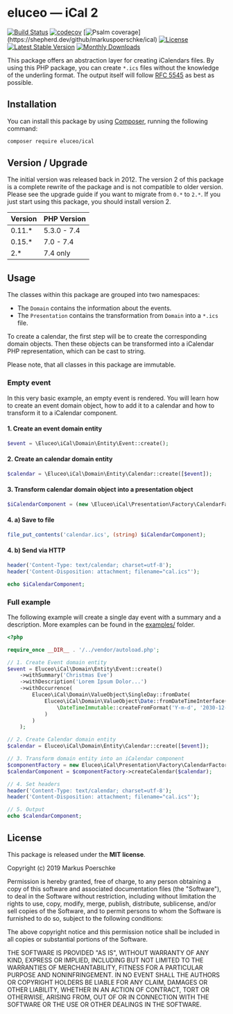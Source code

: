 # eluceo — iCal 2

[![Build Status](https://travis-ci.org/markuspoerschke/iCal.svg?branch=2.x)](https://travis-ci.org/markuspoerschke/iCal)
[![codecov](https://codecov.io/gh/markuspoerschke/iCal/branch/2.x/graph/badge.svg)](https://codecov.io/gh/markuspoerschke/iCal)
[![Psalm coverage](https://shepherd.dev/github/markuspoerschke/ical/coverage.svg?)](https://shepherd.dev/github/markuspoerschke/ical)
[![License](https://poser.pugx.org/eluceo/ical/license)](https://packagist.org/packages/eluceo/ical)
[![Latest Stable Version](https://poser.pugx.org/eluceo/ical/v/stable)](https://packagist.org/packages/eluceo/ical)
[![Monthly Downloads](https://poser.pugx.org/eluceo/ical/d/monthly)](https://packagist.org/packages/eluceo/ical) 

This package offers an abstraction layer for creating iCalendars files.
By using this PHP package, you can create `*.ics` files without the knowledge of the underling format.
The output itself will follow [RFC 5545](https://www.ietf.org/rfc/rfc5545.html) as best as possible.

## Installation

You can install this package by using [Composer](http://getcomposer.org), running the following command:

```sh
composer require eluceo/ical
```

## Version / Upgrade

The initial version was released back in 2012.
The version 2 of this package is a complete rewrite of the package and is not compatible to older version.
Please see the upgrade guide if you want to migrate from `0.*` to `2.*`.
If you just start using this package, you should install version 2.

Version | PHP Version
------- | -----------
0.11.*  | 5.3.0 - 7.4
0.15.*  | 7.0 - 7.4
2.*     | 7.4 only

## Usage

The classes within this package are grouped into two namespaces:

* The `Domain` contains the information about the events.
* The `Presentation` contains the transformation from `Domain` into a `*.ics` file.

To create a calendar, the first step will be to create the corresponding domain objects.
Then these objects can be transformed into a iCalendar PHP representation, which can be cast to string.

Please note, that all classes in this package are immutable.

### Empty event

In this very basic example, an empty event is rendered.
You will learn how to create an event domain object, how to add it to a calendar and how to transform it to a iCalendar component.

#### 1. Create an event domain entity

```PHP
$event = \Eluceo\iCal\Domain\Entity\Event::create();
```

#### 2. Create an calendar domain entity

```PHP
$calendar = \Eluceo\iCal\Domain\Entity\Calendar::create([$event]);
```

#### 3. Transform calendar domain object into a presentation object

```PHP
$iCalendarComponent = (new \Eluceo\iCal\Presentation\Factory\CalendarFactory())->createCalendar($calendar);
```

#### 4. a) Save to file

```PHP
file_put_contents('calendar.ics', (string) $iCalendarComponent);
```

#### 4. b) Send via HTTP

```PHP
header('Content-Type: text/calendar; charset=utf-8');
header('Content-Disposition: attachment; filename="cal.ics"');

echo $iCalendarComponent;
```

### Full example

The following example will create a single day event with a summary and a description.
More examples can be found in the [examples/](examples) folder.

```php
<?php

require_once __DIR__ . '/../vendor/autoload.php';

// 1. Create Event domain entity
$event = Eluceo\iCal\Domain\Entity\Event::create()
    ->withSummary('Christmas Eve')
    ->withDescription('Lorem Ipsum Dolor...')
    ->withOccurrence(
        Eluceo\iCal\Domain\ValueObject\SingleDay::fromDate(
            Eluceo\iCal\Domain\ValueObject\Date::fromDateTimeInterface(
                \DateTimeImmutable::createFromFormat('Y-m-d', '2030-12-24')
            )
        )
    );

// 2. Create Calendar domain entity
$calendar = Eluceo\iCal\Domain\Entity\Calendar::create([$event]);

// 3. Transform domain entity into an iCalendar component
$componentFactory = new Eluceo\iCal\Presentation\Factory\CalendarFactory();
$calendarComponent = $componentFactory->createCalendar($calendar);

// 4. Set headers
header('Content-Type: text/calendar; charset=utf-8');
header('Content-Disposition: attachment; filename="cal.ics"');

// 5. Output
echo $calendarComponent;
```

## License

This package is released under the __MIT license__.

Copyright (c) 2019 Markus Poerschke

Permission is hereby granted, free of charge, to any person obtaining a copy
of this software and associated documentation files (the "Software"), to deal
in the Software without restriction, including without limitation the rights
to use, copy, modify, merge, publish, distribute, sublicense, and/or sell
copies of the Software, and to permit persons to whom the Software is furnished
to do so, subject to the following conditions:

The above copyright notice and this permission notice shall be included in all
copies or substantial portions of the Software.

THE SOFTWARE IS PROVIDED "AS IS", WITHOUT WARRANTY OF ANY KIND, EXPRESS OR
IMPLIED, INCLUDING BUT NOT LIMITED TO THE WARRANTIES OF MERCHANTABILITY,
FITNESS FOR A PARTICULAR PURPOSE AND NONINFRINGEMENT. IN NO EVENT SHALL THE
AUTHORS OR COPYRIGHT HOLDERS BE LIABLE FOR ANY CLAIM, DAMAGES OR OTHER
LIABILITY, WHETHER IN AN ACTION OF CONTRACT, TORT OR OTHERWISE, ARISING FROM,
OUT OF OR IN CONNECTION WITH THE SOFTWARE OR THE USE OR OTHER DEALINGS IN
THE SOFTWARE.
